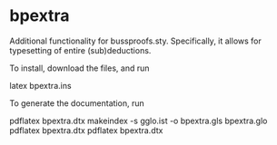 bpextra
=======

Additional functionality for bussproofs.sty. Specifically, it allows
for typesetting of entire (sub)deductions.

To install, download the files, and run 

latex bpextra.ins

To generate the documentation, run

pdflatex bpextra.dtx
makeindex -s gglo.ist -o bpextra.gls bpextra.glo 
pdflatex bpextra.dtx
pdflatex bpextra.dtx

